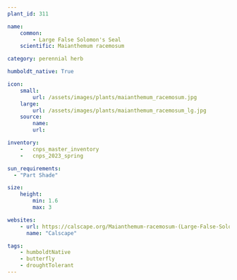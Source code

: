 ```yaml
---
plant_id: 311

name: 
    common:  
        - Large False Solomon's Seal  
    scientific: Maianthemum racemosum 

category: perennial herb

humboldt_native: True

icon: 
    small: 
        url: /assets/images/plants/maianthemum_racemosum.jpg 
    large: 
        url: /assets/images/plants/maianthemum_racemosum_lg.jpg 
    source: 
        name: 
        url: 

inventory: 
    -   cnps_master_inventory
    -   cnps_2023_spring

sun_requirements:
  - "Part Shade"

size:
    height: 
        min: 1.6
        max: 3

websites:
    - url: https://calscape.org/Maianthemum-racemosum-(Large-False-Solomon%27s-Seal) 
      name: "Calscape"

tags: 
    - humboldtNative
    - butterfly
    - droughtTolerant
---
```



